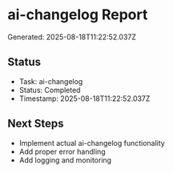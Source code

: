 # ai-changelog Report

Generated: 2025-08-18T11:22:52.037Z

## Status
- Task: ai-changelog
- Status: Completed
- Timestamp: 2025-08-18T11:22:52.037Z

## Next Steps
- Implement actual ai-changelog functionality
- Add proper error handling
- Add logging and monitoring
